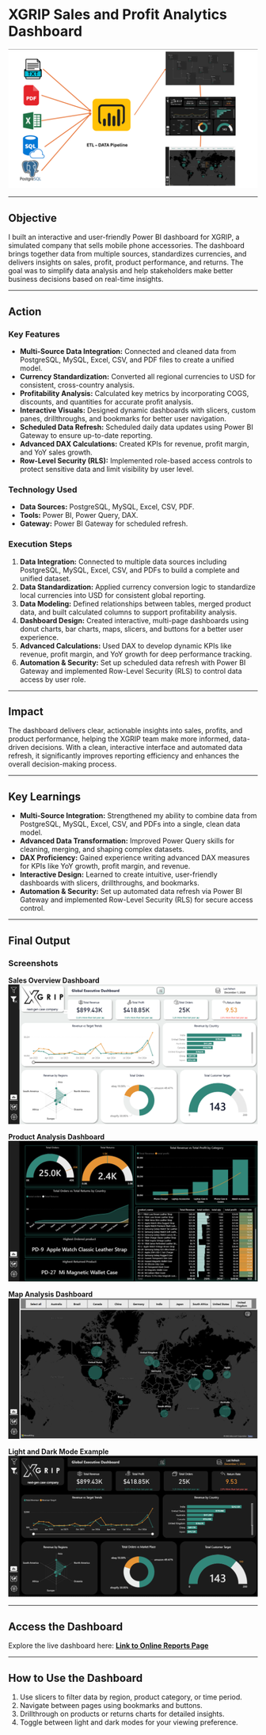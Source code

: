 # **XGRIP Sales and Profit Analytics Dashboard**

![](https://github.com/RyanLi11/XGRIP-EXECUTIVE-DASHBOARD/blob/main/Screenshot%202025-07-18%20165935.png)

---

## **Objective**  
I built an interactive and user-friendly Power BI dashboard for XGRIP, a simulated company that sells mobile phone accessories. The dashboard brings together data from multiple sources, standardizes currencies, and delivers insights on sales, profit, product performance, and returns. The goal was to simplify data analysis and help stakeholders make better business decisions based on real-time insights.

---

## **Action**  

### **Key Features**  
- **Multi-Source Data Integration:** Connected and cleaned data from PostgreSQL, MySQL, Excel, CSV, and PDF files to create a unified model.  
- **Currency Standardization:** Converted all regional currencies to USD for consistent, cross-country analysis.
- **Profitability Analysis:** Calculated key metrics by incorporating COGS, discounts, and quantities for accurate profit analysis.  
- **Interactive Visuals:** Designed dynamic dashboards with slicers, custom panes, drillthroughs, and bookmarks for better user navigation.
- **Scheduled Data Refresh:**  Scheduled daily data updates using Power BI Gateway to ensure up-to-date reporting.
- **Advanced DAX Calculations:** Created KPIs for revenue, profit margin, and YoY sales growth.  
- **Row-Level Security (RLS):** Implemented role-based access controls to protect sensitive data and limit visibility by user level.


### **Technology Used**  
- **Data Sources:** PostgreSQL, MySQL, Excel, CSV, PDF.  
- **Tools:** Power BI, Power Query, DAX.  
- **Gateway:** Power BI Gateway for scheduled refresh.



### **Execution Steps**  

1. **Data Integration:** Connected to multiple data sources including PostgreSQL, MySQL, Excel, CSV, and PDFs to build a complete and unified dataset.
2. **Data Standardization:** Applied currency conversion logic to standardize local currencies into USD for consistent global reporting. 
3. **Data Modeling:** Defined relationships between tables, merged product data, and built calculated columns to support profitability analysis.
4. **Dashboard Design:** Created interactive, multi-page dashboards using donut charts, bar charts, maps, slicers, and buttons for a better user experience.
5. **Advanced Calculations:** Used DAX to develop dynamic KPIs like revenue, profit margin, and YoY growth for deep performance tracking.
6. **Automation & Security:** Set up scheduled data refresh with Power BI Gateway and implemented Row-Level Security (RLS) to control data access by user role.

---

## **Impact**  

The dashboard delivers clear, actionable insights into sales, profits, and product performance, helping the XGRIP team make more informed, data-driven decisions. With a clean, interactive interface and automated data refresh, it significantly improves reporting efficiency and enhances the overall decision-making process.


---

## **Key Learnings**  
- **Multi-Source Integration:** Strengthened my ability to combine data from PostgreSQL, MySQL, Excel, CSV, and PDFs into a single, clean data model.  
- **Advanced Data Transformation:**  Improved Power Query skills for cleaning, merging, and shaping complex datasets.
- **DAX Proficiency:** Gained experience writing advanced DAX measures for KPIs like YoY growth, profit margin, and revenue. 
- **Interactive Design:**  Learned to create intuitive, user-friendly dashboards with slicers, drillthroughs, and bookmarks.  
- **Automation & Security:** Set up automated data refresh via Power BI Gateway and implemented Row-Level Security (RLS) for secure access control.

---

## **Final Output**  

### **Screenshots**  
**Sales Overview Dashboard**  
![Sales Overview](https://github.com/RyanLi11/XGRIP-EXECUTIVE-DASHBOARD/blob/main/Snapshot%20of%20Dashboard%20Light%20Mode.png)

**Product Analysis Dashboard**  
![Product Analysis](https://github.com/RyanLi11/XGRIP-EXECUTIVE-DASHBOARD/blob/main/Products%20page.png)

**Map Analysis Dashboard**  
![Map Analysis](https://github.com/RyanLi11/XGRIP-EXECUTIVE-DASHBOARD/blob/main/Map%20page.png)  

**Light and Dark Mode Example**  
![Light and Dark Mode](https://github.com/RyanLi11/XGRIP-EXECUTIVE-DASHBOARD/blob/main/Snapshot%20of%20Dashboard%20Dark%20Mode.png)

---

## **Access the Dashboard**  
Explore the live dashboard here: **[Link to Online Reports Page](https://app.powerbi.com/view?r=eyJrIjoiNmZiNzgwNzYtMzc0ZC00MzYyLWEwMjgtMWU5ODE1MzBiNzg0IiwidCI6IjUxY2NhMGUxLTJkNWEtNGQxYi1hYTlhLWRkYWFhNzhhZWVjMiJ9)**  

---

## **How to Use the Dashboard**  
1. Use slicers to filter data by region, product category, or time period.  
2. Navigate between pages using bookmarks and buttons.  
3. Drillthrough on products or returns charts for detailed insights.  
4. Toggle between light and dark modes for your viewing preference.

